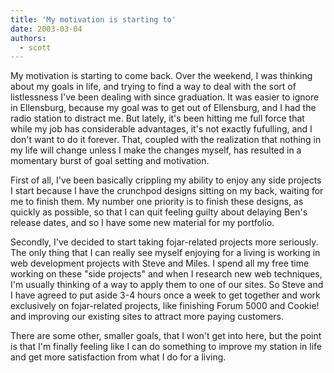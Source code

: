 ```yaml
---
title: 'My motivation is starting to'
date: 2003-03-04
authors:
  - scott
---
```


My motivation is starting to come back. Over the weekend, I was thinking about my goals in life, and trying to find a way to deal with the sort of listlessness I've been dealing with since graduation. It was easier to ignore in Ellensburg, because my goal was to get out of Ellensburg, and I had the radio station to distract me. But lately, it's been hitting me full force that while my job has considerable advantages, it's not exactly fufulling, and I don't want to do it forever. That, coupled with the realization that nothing in my life will change unless I make the changes myself, has resulted in a momentary burst of goal setting and motivation.

First of all, I've been basically crippling my ability to enjoy any side projects I start because I have the crunchpod designs sitting on my back, waiting for me to finish them. My number one priority is to finish these designs, as quickly as possible, so that I can quit feeling guilty about delaying Ben's release dates, and so I have some new material for my portfolio.

Secondly, I've decided to start taking fojar-related projects more seriously. The only thing that I can really see myself enjoying for a living is working in web development projects with Steve and Miles. I spend all my free time working on these "side projects" and when I research new web techniques, I'm usually thinking of a way to apply them to one of our sites. So Steve and I have agreed to put aside 3-4 hours once a week to get together and work exclusively on fojar-related projects, like finishing Forum 5000 and Cookie! and improving our existing sites to attract more paying customers.

There are some other, smaller goals, that I won't get into here, but the point is that I'm finally feeling like I can do something to improve my station in life and get more satisfaction from what I do for a living.
